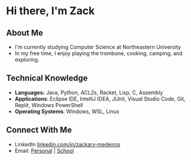 # Hi there, I'm Zack

## About Me
- I'm currently studying Computer Science at Northeastern University
- In my free time, I enjoy playing the trombone, cooking, camping, and exploring.

## Technical Knowledge
- **Languages:** Java, Python, ACL2s, Racket, Lisp, C, Assembly
- **Applications**: Eclipse IDE, IntelliJ IDEA, JUnit, Visual Studio Code, Git, Replit, Windows PowerShell
- **Operating Systems**: Windows, WSL, Linux

## Connect With Me
- LinkedIn [linkedin.com/in/zackary-medeiros](https://linkedin.com/in/zackary-medeiros)
- Email: [Personal](mailto:zackarym@comcast.net) | [School](mailto:medeiros.z@northeastern.edu)

